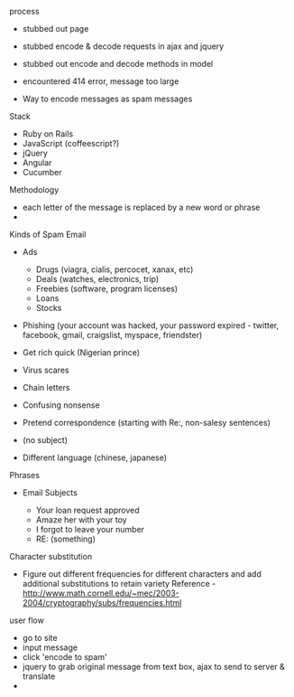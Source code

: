 process
  - stubbed out page
  - stubbed encode & decode requests in ajax and jquery
  - stubbed out encode and decode methods in model
  - encountered 414 error, message too large


- Way to encode messages as spam messages

Stack

- Ruby on Rails
- JavaScript (coffeescript?)
- jQuery
- Angular
- Cucumber

Methodology

- each letter of the message is replaced by a new word or phrase
- 

Kinds of Spam Email

- Ads
  - Drugs (viagra, cialis, percocet, xanax, etc)
  - Deals (watches, electronics, trip)
  - Freebies (software, program licenses)
  - Loans
  - Stocks
- Phishing (your account was hacked, your password expired - twitter, facebook, gmail, craigslist, myspace, friendster)
- Get rich quick (Nigerian prince)
- Virus scares
- Chain letters

- Confusing nonsense
- Pretend correspondence (starting with Re:, non-salesy sentences)
- (no subject)
- Different language (chinese, japanese)

Phrases

- Email Subjects
  
  - Your loan request approved
  - Amaze her with your toy
  - I forgot to leave your number
  - RE: (something)

Character substitution

  - Figure out different frequencies for different characters and add additional substitutions to retain variety
    Reference - http://www.math.cornell.edu/~mec/2003-2004/cryptography/subs/frequencies.html

user flow

  - go to site
  - input message 
  - click 'encode to spam'
  - jquery to grab original message from text box, ajax to send to server & translate
  - 




